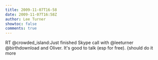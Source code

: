 ```yaml
---
title: 2009-11-07T16-58
date: 2009-11-07T16:58Z
author: Lee Turner
showtoc: false
comments: true
---
```


RT @crowded_island:Just finished Skype call with @leeturner @birthdownload  and Oliver. It's good to talk (esp for free). {should do it more

